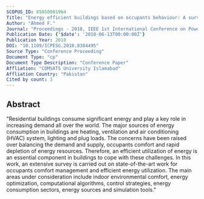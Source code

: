 ```yaml
---
SCOPUS_ID: 85050001964
Title: "Energy efficient buildings based on occupants behaviour: A survey"
Author: "Ahmed F."
Journal: "Proceedings - 2018, IEEE 1st International Conference on Power, Energy and Smart Grid, ICPESG 2018"
Publication Date: {'$date': '2018-06-13T00:00:00Z'}
Publication Year: 2018
DOI: "10.1109/ICPESG.2018.8384495"
Source Type: "Conference Proceeding"
Document Type: "cp"
Document Type Description: "Conference Paper"
Affliation: "COMSATS University Islamabad"
Affliation Country: "Pakistan"
Cited by count: 3
---
```


## Abstract
"Residential buildings consume significant energy and play a key role in increasing demand all over the world. The major sources of energy consumption in buildings are heating, ventilation and air conditioning (HVAC) system, lighting and plug loads. The concerns have been raised over balancing the demand and supply, occupants comfort and rapid depletion of energy resources. Therefore, an efficient utilization of energy is an essential component in buildings to cope with these challenges. In this work, an extensive survey is carried out on state-of-the-art work for occupants comfort management and efficient energy utilization. The main areas under consideration include indoor environmental comfort, energy optimization, computational algorithms, control strategies, energy consumption sectors, energy sources and simulation tools."
